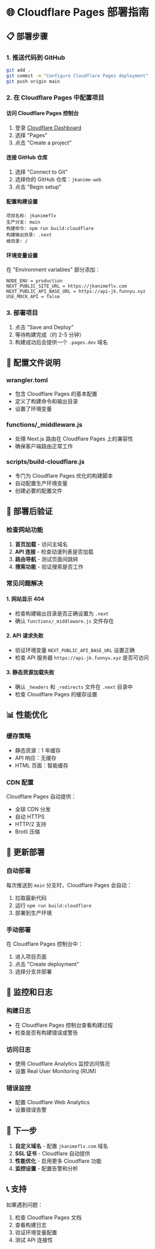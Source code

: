 # 🌐 Cloudflare Pages 部署指南

## 📋 部署步骤

### 1. 推送代码到 GitHub
```bash
git add .
git commit -m "Configure Cloudflare Pages deployment"
git push origin main
```

### 2. 在 Cloudflare Pages 中配置项目

#### 访问 Cloudflare Pages 控制台
1. 登录 [Cloudflare Dashboard](https://dash.cloudflare.com/)
2. 选择 "Pages" 
3. 点击 "Create a project"

#### 连接 GitHub 仓库
1. 选择 "Connect to Git"
2. 选择你的 GitHub 仓库：`jkanime-web`
3. 点击 "Begin setup"

#### 配置构建设置
```
项目名称: jkanimeflv
生产分支: main
构建命令: npm run build:cloudflare
构建输出目录: .next
根目录: /
```

#### 环境变量设置
在 "Environment variables" 部分添加：
```
NODE_ENV = production
NEXT_PUBLIC_SITE_URL = https://jkanimeflv.com
NEXT_PUBLIC_API_BASE_URL = https://api-jk.funnyu.xyz
USE_MOCK_API = false
```

### 3. 部署项目
1. 点击 "Save and Deploy"
2. 等待构建完成（约 2-5 分钟）
3. 构建成功后会提供一个 `.pages.dev` 域名

## 🔧 配置文件说明

### wrangler.toml
- 包含 Cloudflare Pages 的基本配置
- 定义了构建命令和输出目录
- 设置了环境变量

### functions/_middleware.js
- 处理 Next.js 路由在 Cloudflare Pages 上的兼容性
- 确保客户端路由正常工作

### scripts/build-cloudflare.js
- 专门为 Cloudflare Pages 优化的构建脚本
- 自动配置生产环境变量
- 创建必要的配置文件

## 🚀 部署后验证

### 检查网站功能
1. **首页加载** - 访问主域名
2. **API 连接** - 检查动漫列表是否加载
3. **路由导航** - 测试页面间跳转
4. **搜索功能** - 验证搜索是否工作

### 常见问题解决

#### 1. 网站显示 404
- 检查构建输出目录是否正确设置为 `.next`
- 确认 `functions/_middleware.js` 文件存在

#### 2. API 请求失败
- 验证环境变量 `NEXT_PUBLIC_API_BASE_URL` 设置正确
- 检查 API 服务器 `https://api-jk.funnyu.xyz` 是否可访问

#### 3. 静态资源加载失败
- 确认 `_headers` 和 `_redirects` 文件在 `.next` 目录中
- 检查 Cloudflare Pages 的缓存设置

## 📊 性能优化

### 缓存策略
- 静态资源：1 年缓存
- API 响应：无缓存
- HTML 页面：智能缓存

### CDN 配置
Cloudflare Pages 自动提供：
- 全球 CDN 分发
- 自动 HTTPS
- HTTP/2 支持
- Brotli 压缩

## 🔄 更新部署

### 自动部署
每次推送到 `main` 分支时，Cloudflare Pages 会自动：
1. 拉取最新代码
2. 运行 `npm run build:cloudflare`
3. 部署到生产环境

### 手动部署
在 Cloudflare Pages 控制台中：
1. 进入项目页面
2. 点击 "Create deployment"
3. 选择分支并部署

## 📝 监控和日志

### 构建日志
- 在 Cloudflare Pages 控制台查看构建过程
- 检查是否有构建错误或警告

### 访问日志
- 使用 Cloudflare Analytics 监控访问情况
- 设置 Real User Monitoring (RUM)

### 错误监控
- 配置 Cloudflare Web Analytics
- 设置错误告警

## 🎯 下一步

1. **自定义域名** - 配置 `jkanimeflv.com` 域名
2. **SSL 证书** - Cloudflare 自动提供
3. **性能优化** - 启用更多 Cloudflare 功能
4. **监控设置** - 配置告警和分析

## 📞 支持

如果遇到问题：
1. 检查 Cloudflare Pages 文档
2. 查看构建日志
3. 验证环境变量配置
4. 测试 API 连接性